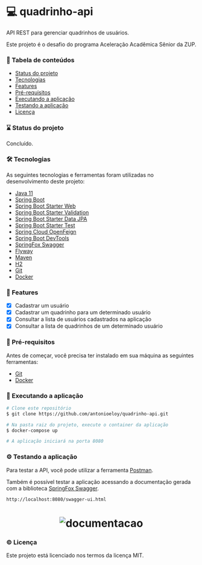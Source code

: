 # :computer: quadrinho-api
API REST para gerenciar quadrinhos de usuários.

Este projeto é o desafio do programa Aceleração Acadêmica Sênior da ZUP.

### :bookmark_tabs: Tabela de conteúdos
* [Status do projeto](#status)
* [Tecnologias](#tecnologias)
* [Features](#features)
* [Pré-requisitos](#requisitos)
* [Executando a aplicação](#executando)
* [Testando a aplicação](#testando)
* [Licença](#licenca)

<a name="status"/></a>
### :hourglass: Status do projeto
Concluído.

<a name="tecnologias"/></a>
### :hammer_and_wrench: Tecnologias

As seguintes tecnologias e ferramentas foram utilizadas no desenvolvimento deste projeto:

- [Java 11](https://www.oracle.com/java/)
- [Spring Boot](https://spring.io/projects/spring-boot)
- [Spring Boot Starter Web](https://mvnrepository.com/artifact/org.springframework.boot/spring-boot-starter-web)
- [Spring Boot Starter Validation](https://mvnrepository.com/artifact/org.springframework.boot/spring-boot-starter-validation)
- [Spring Boot Starter Data JPA](https://mvnrepository.com/artifact/org.springframework.boot/spring-boot-starter-data-jpa)
- [Spring Boot Starter Test](https://mvnrepository.com/artifact/org.springframework.boot/spring-boot-starter-test)
- [Spring Cloud OpenFeign](https://spring.io/projects/spring-cloud-openfeign)
- [Spring Boot DevTools](https://mvnrepository.com/artifact/org.springframework.boot/spring-boot-devtools)
- [SpringFox Swagger](http://springfox.github.io/springfox/)
- [Flyway](https://flywaydb.org/)
- [Maven](https://maven.apache.org/)
- [H2](https://www.h2database.com)
- [Git](https://git-scm.com/)
- [Docker](https://www.docker.com/)

<a name="features"/></a>
### :page_with_curl: Features
- [x] Cadastrar um usuário
- [x] Cadastrar um quadrinho para um determinado usuário
- [x] Consultar a lista de usuários cadastrados na aplicação
- [x] Consultar a lista de quadrinhos de um determinado usuário

<a name="requisitos"/></a>
### :pencil: Pré-requisitos

Antes de começar, você precisa ter instalado em sua máquina as seguintes ferramentas:
- [Git](https://git-scm.com/)
- [Docker](https://www.docker.com/)

<a name="executando"/></a>
### :rocket: Executando a aplicação

```bash
# Clone este repositório
$ git clone https://github.com/antonioeloy/quadrinho-api.git

# Na pasta raiz do projeto, execute o container da aplicação
$ docker-compose up

# A aplicação iniciará na porta 8080
```

<a name="testando"/></a>
### :gear: Testando a aplicação

Para testar a API, você pode utilizar a ferramenta [Postman](https://www.postman.com/).

Também é possível testar a aplicação acessando a documentação gerada com a biblioteca [SpringFox Swagger](http://springfox.github.io/springfox/).

```
http://localhost:8080/swagger-ui.html
```

<h1 align="center">
  <img alt="documentacao" title="documentacao" src="documentacao_api.PNG" />
</h1>

<a name="licenca"/></a>
### :copyright: Licença

Este projeto está licenciado nos termos da licença MIT.
